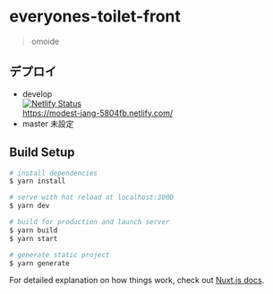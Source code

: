 # everyones-toilet-front

> omoide

## デプロイ
- develop  
[![Netlify Status](https://api.netlify.com/api/v1/badges/3cde4ad8-39b5-4e0b-b379-633443b7244a/deploy-status)](https://app.netlify.com/sites/modest-jang-5804fb/deploys)  
https://modest-jang-5804fb.netlify.com/  
- master
未設定

## Build Setup

``` bash
# install dependencies
$ yarn install

# serve with hot reload at localhost:3000
$ yarn dev

# build for production and launch server
$ yarn build
$ yarn start

# generate static project
$ yarn generate
```

For detailed explanation on how things work, check out [Nuxt.js docs](https://nuxtjs.org).
